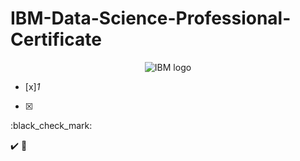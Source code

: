 # IBM-Data-Science-Professional-Certificate

<p align="center">
 <img src="https://raw.githubusercontent.com/Thomas-George-T/IBM-Data-Science-Professional-Certification/master/ibm.svg" title="IBM logo" alt = "IBM logo" />
</p>




- [x]_1_
- [x]

  :black_check_mark:

✔️
📝

